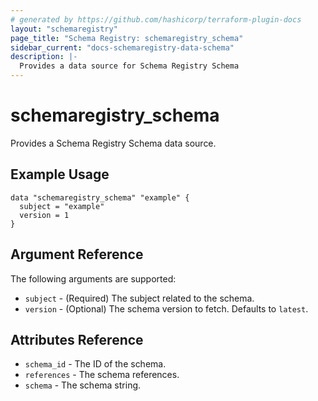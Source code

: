 ```yaml
---
# generated by https://github.com/hashicorp/terraform-plugin-docs
layout: "schemaregistry"
page_title: "Schema Registry: schemaregistry_schema"
sidebar_current: "docs-schemaregistry-data-schema"
description: |-
  Provides a data source for Schema Registry Schema
---
```

# schemaregistry_schema

Provides a Schema Registry Schema data source.

## Example Usage

```hcl
data "schemaregistry_schema" "example" {
  subject = "example"
  version = 1
}
```

## Argument Reference

The following arguments are supported:

* `subject` - (Required) The subject related to the schema.
* `version` - (Optional) The schema version to fetch. Defaults to `latest`.

## Attributes Reference

* `schema_id` - The ID of the schema.
* `references` - The schema references.
* `schema` - The schema string.
